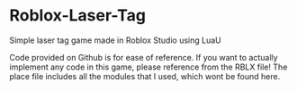 # Roblox-Laser-Tag
Simple laser tag game made in Roblox Studio using LuaU

Code provided on Github is for ease of reference. If you want to actually implement any code in this game, please reference from the RBLX file! The place file includes all the modules that I used, which wont be found here.
